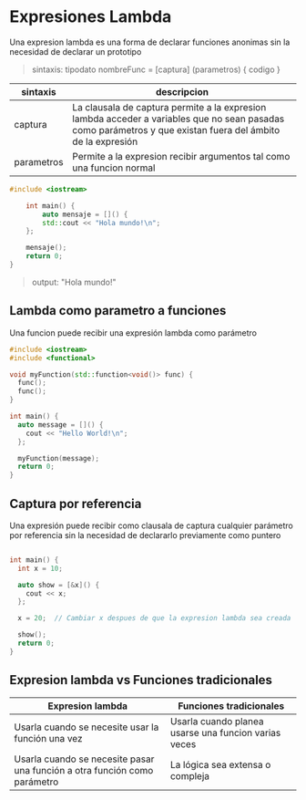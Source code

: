 # Expresiones Lambda
Una expresion lambda es una forma de declarar funciones anonimas sin la necesidad de 
declarar un prototipo
> sintaxis: tipodato nombreFunc = [captura] (parametros) { codigo }

|sintaxis | descripcion|
|---------|------------|
|captura|La clausala de captura permite a la expresion lambda acceder a variables que no sean pasadas como parámetros y que existan fuera del ámbito de la expresión|
|parametros|Permite a la expresion recibir argumentos tal como una funcion normal|


```cpp
#include <iostream>

    int main() {
        auto mensaje = []() {
        std::cout << "Hola mundo!\n";
    };

    mensaje();
    return 0;
}
```
> output: "Hola mundo!"

## Lambda como parametro a funciones

Una funcion puede recibir una expresión lambda como parámetro

```cpp
#include <iostream>
#include <functional>

void myFunction(std::function<void()> func) {
  func();
  func();
}

int main() {
  auto message = []() {
    cout << "Hello World!\n";
  };

  myFunction(message);
  return 0;
}


```

## Captura por referencia

Una expresión puede recibir como clausala de captura cualquier parámetro por referencia sin la necesidad de declararlo previamente como puntero

```cpp

int main() {
  int x = 10;

  auto show = [&x]() {
    cout << x;
  };

  x = 20;  // Cambiar x despues de que la expresion lambda sea creada

  show();
  return 0;
}

```

## Expresion lambda vs Funciones tradicionales

|Expresion lambda|Funciones tradicionales|
|---|---|
|Usarla cuando se necesite usar la función una vez|Usarla cuando planea usarse una funcion varias veces|
|Usarla cuando se necesite pasar una función a otra función como parámetro| La lógica sea extensa o compleja|
